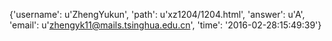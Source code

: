 {'username': u'ZhengYukun', 'path': u'xz1204/1204.html', 'answer': u'A', 'email': u'zhengyk11@mails.tsinghua.edu.cn', 'time': '2016-02-28:15:49:39'}